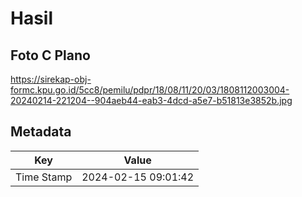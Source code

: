 # Hasil

## Foto C Plano

https://sirekap-obj-formc.kpu.go.id/5cc8/pemilu/pdpr/18/08/11/20/03/1808112003004-20240214-221204--904aeb44-eab3-4dcd-a5e7-b51813e3852b.jpg


## Metadata

| Key        | Value               |
| ---------- | ------------------- |
| Time Stamp | 2024-02-15 09:01:42 |



